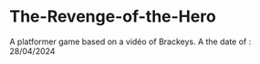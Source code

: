 # The-Revenge-of-the-Hero
A platformer game based on a vidéo of Brackeys. A the date of : 28/04/2024
